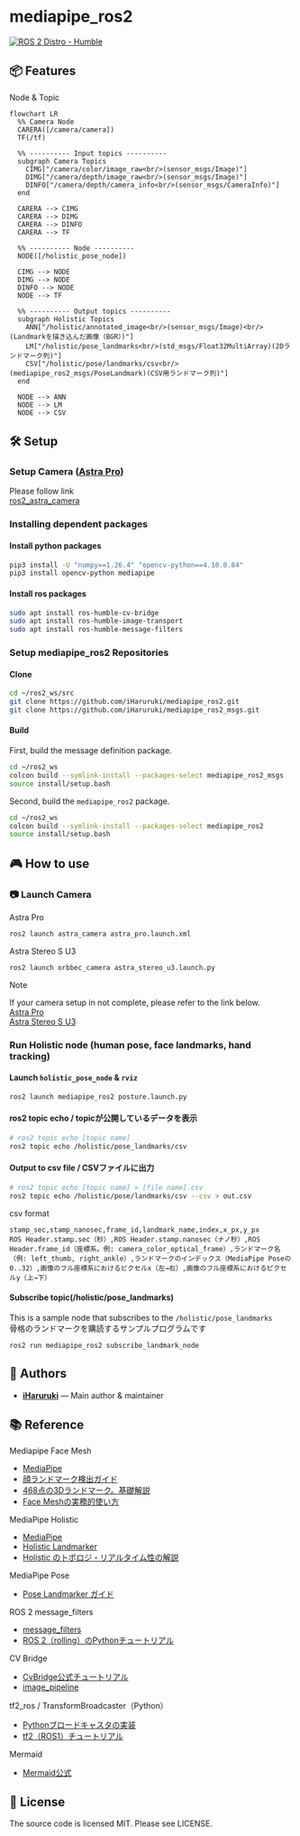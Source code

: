 # mediapipe_ros2
[![ROS 2 Distro - Humble](https://img.shields.io/badge/ros2-Humble-blue)](https://docs.ros.org/en/humble/)

## 📦 Features
Node & Topic
```mermaid
flowchart LR
  %% Camera Node
  CARERA([/camera/camera])
  TF(/tf)

  %% ---------- Input topics ----------
  subgraph Camera Topics
    CIMG["/camera/color/image_raw<br/>(sensor_msgs/Image)"]
    DIMG["/camera/depth/image_raw<br/>(sensor_msgs/Image)"]
    DINFO["/camera/depth/camera_info<br/>(sensor_msgs/CameraInfo)"]
  end

  CARERA --> CIMG
  CARERA --> DIMG
  CARERA --> DINFO
  CARERA --> TF

  %% ---------- Node ----------
  NODE([/holistic_pose_node])

  CIMG --> NODE
  DIMG --> NODE
  DINFO --> NODE
  NODE --> TF

  %% ---------- Output topics ----------
  subgraph Holistic Topics
    ANN["/holistic/annotated_image<br/>(sensor_msgs/Image)<br/>(Landmarkを描き込んだ画像（BGR）)"]
    LM["/holistic/pose_landmarks<br/>(std_msgs/Float32MultiArray)(2Dランドマーク列)"]
    CSV["/holistic/pose/landmarks/csv<br/>(mediapipe_ros2_msgs/PoseLandmark)(CSV用ランドマーク列)"]
  end

  NODE --> ANN
  NODE --> LM
  NODE --> CSV
```

## 🛠️ Setup
### Setup Camera ([Astra Pro](https://www.orbbec.com/products/structured-light-camera/astra-series/))
Please follow link  
[ros2_astra_camera](https://github.com/orbbec/ros2_astra_camera.git)

### Installing dependent packages
#### Install python packages
```bash
pip3 install -U "numpy==1.26.4" "opencv-python==4.10.0.84"
pip3 install opencv-python mediapipe
```
#### Install ros packages
```bash
sudo apt install ros-humble-cv-bridge
sudo apt install ros-humble-image-transport
sudo apt install ros-humble-message-filters
```
### Setup mediapipe_ros2 Repositories
#### Clone
```bash
cd ~/ros2_ws/src
git clone https://github.com/iHaruruki/mediapipe_ros2.git
git clone https://github.com/iHaruruki/mediapipe_ros2_msgs.git
```
#### Build
First, build the message definition package.
```bash
cd ~/ros2_ws
colcon build --symlink-install --packages-select mediapipe_ros2_msgs
source install/setup.bash
```
Second, build the `mediapipe_ros2` package.
```bash
cd ~/ros2_ws
colcon build --symlink-install --packages-select mediapipe_ros2
source install/setup.bash
```

## 🎮 How to use
### :camera: Launch Camera
Astra Pro
```bash
ros2 launch astra_camera astra_pro.launch.xml 
```
Astra Stereo S U3
```bash
ros2 launch orbbec_camera astra_stereo_u3.launch.py
```
> [!NOTE]
> If your camera setup in not complete, please refer to the link below.  
> [Astra Pro](https://github.com/iHaruruki/ros2_astra_camera.git)  
> [Astra Stereo S U3](https://github.com/iHaruruki/OrbbecSDK_ROS2.git)  

### Run Holistic node (human pose, face landmarks, hand tracking)
#### Launch `holistic_pose_node` & `rviz`
```bash
ros2 launch mediapipe_ros2 posture.launch.py
```
#### ros2 topic echo / topicが公開しているデータを表示
```bash
# ros2 topic echo [topic name]
ros2 topic echo /holistic/pose_landmarks/csv
```
#### Output to csv file / CSVファイルに出力
```bash
# ros2 topic echo [topic name] > [file name].csv
ros2 topic echo /holistic/pose/landmarks/csv --csv > out.csv
```
csv format
```csv
stamp_sec,stamp_nanosec,frame_id,landmark_name,index,x_px,y_px
ROS Header.stamp.sec（秒）,ROS Header.stamp.nanosec（ナノ秒）,ROS Header.frame_id（座標系。例: camera_color_optical_frame）,ランドマーク名（例: left_thumb, right_ankle）,ランドマークのインデックス（MediaPipe Poseの0..32）,画像のフル座標系におけるピクセルx（左→右）,画像のフル座標系におけるピクセルy（上→下）
```
#### Subscribe topic(/holistic/pose_landmarks)
This is a sample node that subscribes to the `/holistic/pose_landmarks`  
骨格のランドマークを購読するサンプルプログラムです
```bash
ros2 run mediapipe_ros2 subscribe_landmark_node
```

## 👤 Authors

- **[iHaruruki](https://github.com/iHaruruki)** — Main author & maintainer

## 📚 Reference
Mediapipe Face Mesh
- [MediaPipe](https://chuoling.github.io/mediapipe/)
- [顔ランドマーク検出ガイド](https://ai.google.dev/edge/mediapipe/solutions/vision/face_landmarker?utm_source=chatgpt.com)
- [468点の3Dランドマーク。基礎解説](https://mediapipe.readthedocs.io/en/latest/solutions/face_mesh.html?utm_source=chatgpt.com)
- [Face Meshの実務的使い方](https://samproell.io/posts/yarppg/yarppg-face-detection-with-mediapipe/?utm_source=chatgpt.com)

MediaPipe Holistic
- [MediaPipe](https://chuoling.github.io/mediapipe/)
- [Holistic Landmarker](https://ai.google.dev/edge/mediapipe/solutions/vision/holistic_landmarker?utm_source=chatgpt.com)
- [Holistic のトポロジ・リアルタイム性の解説](https://research.google/blog/mediapipe-holistic-simultaneous-face-hand-and-pose-prediction-on-device/?utm_source=chatgpt.com)

MediaPipe Pose
- [Pose Landmarker ガイド](https://ai.google.dev/edge/mediapipe/solutions/vision/pose_landmarker?utm_source=chatgpt.com)


ROS 2 message_filters
- [message_filters](https://docs.ros.org/en/rolling/p/message_filters/doc/index.html)
- [ROS 2（rolling）のPythonチュートリアル](https://docs.ros.org/en/rolling/p/message_filters/doc/Tutorials/Approximate-Synchronizer-Python.html?utm_source=chatgpt.com)

CV Bridge
- [CvBridge公式チュートリアル](https://wiki.ros.org/cv_bridge/Tutorials/ConvertingBetweenROSImagesAndOpenCVImagesPython?utm_source=chatgpt.com)
- [image_pipeline](https://docs.ros.org/en/rolling/p/image_pipeline/camera_info.html)

tf2_ros / TransformBroadcaster（Python）
- [Pythonブロードキャスタの実装](https://docs.ros.org/en/foxy/Tutorials/Intermediate/Tf2/Writing-A-Tf2-Broadcaster-Py.html?utm_source=chatgpt.com)
- [tf2（ROS1）チュートリアル](https://wiki.ros.org/tf2/Tutorials/Writing%20a%20tf2%20broadcaster%20%28Python%29?utm_source=chatgpt.com)

Mermaid
- [Mermaid公式](https://mermaid.js.org/)

## 📜 License
The source code is licensed MIT. Please see LICENSE.